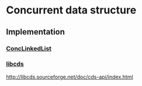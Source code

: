 # Concurrent data structure



## Implementation

### [ConcLinkedList](https://github.com/gavra0/ConcLinkedList)



### [libcds](https://github.com/khizmax/libcds)

http://libcds.sourceforge.net/doc/cds-api/index.html